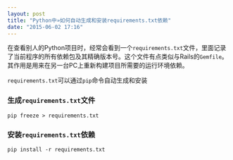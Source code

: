 ```yaml
---
layout: post
title: "Python中»如何自动生成和安装requirements.txt依赖"
date: "2015-06-02 17:16"
---
```


在查看别人的Python项目时，经常会看到一个`requirements.txt`文件，里面记录了当前程序的所有依赖包及其精确版本号。这个文件有点类似与Rails的`Gemfile`。其作用是用来在另一台PC上重新构建项目所需要的运行环境依赖。

`requirements.txt`可以通过`pip`命令自动生成和安装

### 生成`requirements.txt`文件

`pip freeze > requirements.txt`

### 安装`requirements.txt`依赖

`pip install -r requirements.txt`
